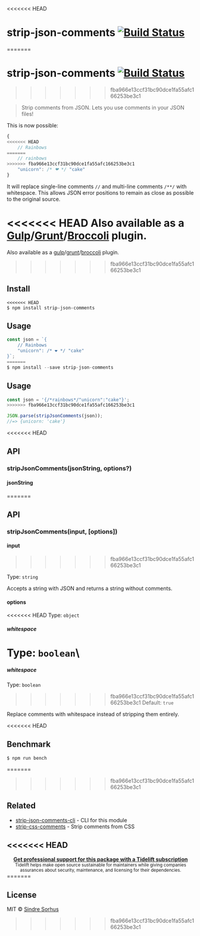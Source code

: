 <<<<<<< HEAD
# strip-json-comments [![Build Status](https://travis-ci.com/sindresorhus/strip-json-comments.svg?branch=master)](https://travis-ci.com/github/sindresorhus/strip-json-comments)
=======
# strip-json-comments [![Build Status](https://travis-ci.org/sindresorhus/strip-json-comments.svg?branch=master)](https://travis-ci.org/sindresorhus/strip-json-comments)
>>>>>>> fba966e13ccf31bc90dce1fa55afc166253be3c1

> Strip comments from JSON. Lets you use comments in your JSON files!

This is now possible:

```js
{
<<<<<<< HEAD
	// Rainbows
=======
	// rainbows
>>>>>>> fba966e13ccf31bc90dce1fa55afc166253be3c1
	"unicorn": /* ❤ */ "cake"
}
```

It will replace single-line comments `//` and multi-line comments `/**/` with whitespace. This allows JSON error positions to remain as close as possible to the original source.

<<<<<<< HEAD
Also available as a [Gulp](https://github.com/sindresorhus/gulp-strip-json-comments)/[Grunt](https://github.com/sindresorhus/grunt-strip-json-comments)/[Broccoli](https://github.com/sindresorhus/broccoli-strip-json-comments) plugin.
=======
Also available as a [gulp](https://github.com/sindresorhus/gulp-strip-json-comments)/[grunt](https://github.com/sindresorhus/grunt-strip-json-comments)/[broccoli](https://github.com/sindresorhus/broccoli-strip-json-comments) plugin.

>>>>>>> fba966e13ccf31bc90dce1fa55afc166253be3c1

## Install

```
<<<<<<< HEAD
$ npm install strip-json-comments
```

## Usage

```js
const json = `{
	// Rainbows
	"unicorn": /* ❤ */ "cake"
}`;
=======
$ npm install --save strip-json-comments
```


## Usage

```js
const json = '{/*rainbows*/"unicorn":"cake"}';
>>>>>>> fba966e13ccf31bc90dce1fa55afc166253be3c1

JSON.parse(stripJsonComments(json));
//=> {unicorn: 'cake'}
```

<<<<<<< HEAD
## API

### stripJsonComments(jsonString, options?)

#### jsonString
=======

## API

### stripJsonComments(input, [options])

#### input
>>>>>>> fba966e13ccf31bc90dce1fa55afc166253be3c1

Type: `string`

Accepts a string with JSON and returns a string without comments.

#### options

<<<<<<< HEAD
Type: `object`

##### whitespace

Type: `boolean`\
=======
##### whitespace

Type: `boolean`  
>>>>>>> fba966e13ccf31bc90dce1fa55afc166253be3c1
Default: `true`

Replace comments with whitespace instead of stripping them entirely.

<<<<<<< HEAD
## Benchmark

```
$ npm run bench
```
=======
>>>>>>> fba966e13ccf31bc90dce1fa55afc166253be3c1

## Related

- [strip-json-comments-cli](https://github.com/sindresorhus/strip-json-comments-cli) - CLI for this module
- [strip-css-comments](https://github.com/sindresorhus/strip-css-comments) - Strip comments from CSS

<<<<<<< HEAD
---

<div align="center">
	<b>
		<a href="https://tidelift.com/subscription/pkg/npm-strip-json-comments?utm_source=npm-strip-json-comments&utm_medium=referral&utm_campaign=readme">Get professional support for this package with a Tidelift subscription</a>
	</b>
	<br>
	<sub>
		Tidelift helps make open source sustainable for maintainers while giving companies<br>assurances about security, maintenance, and licensing for their dependencies.
	</sub>
</div>
=======

## License

MIT © [Sindre Sorhus](http://sindresorhus.com)
>>>>>>> fba966e13ccf31bc90dce1fa55afc166253be3c1
